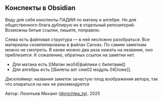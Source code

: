 ## Конспекты в Obsidian

Веду для себя конспекты ПАДИИ по матану и алгебре. Но для общественного блага дублирую их в отдельный репозиторий. Возможны битые ссылки, пишите, поправлю.

Слева есть файловая структура — в ней несложно разобраться. Все материалы скомпилированы в файлах Canvas. По самим заметкам можно не смотреть. В канве можно два раза нажать на название, оно приблизится. К сожалению, обратных ссылок на заметки нет.

* Для матана есть [[Матан экз04|файлики с билетами]]
* Для алгебры есть [[Билеты алг сем02 модуль 04|тоже]].

*Дисклеймер*: названия заметок зачастую плод воображения автора, так что опираться на них не рекомендуется

Автор: Леонтьев Михаил ([@michlea_tg](https://t.me/michlea_tg)), 2025